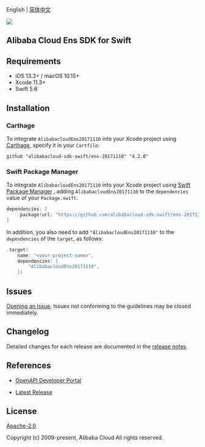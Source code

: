 English | [简体中文](README-CN.md)

![](https://aliyunsdk-pages.alicdn.com/icons/AlibabaCloud.svg)

## Alibaba Cloud Ens SDK for Swift

## Requirements

- iOS 13.3+ / macOS 10.15+
- Xcode 11.3+
- Swift 5.6

## Installation

### Carthage

To integrate `AlibabacloudEns20171110` into your Xcode project using [Carthage](https://github.com/Carthage/Carthage), specify it in your `Cartfile`:

```ogdl
github "alibabacloud-sdk-swift/ens-20171110" "4.2.0"
```

### Swift Package Manager

To integrate `AlibabacloudEns20171110` into your Xcode project using [Swift Package Manager](https://swift.org/package-manager/) , adding `AlibabacloudEns20171110` to the `dependencies` value of your `Package.swift`.

```swift
dependencies: [
    .package(url: "https://github.com/alibabacloud-sdk-swift/ens-20171110.git", from: "4.2.0")
]
```

In addition, you also need to add `"AlibabacloudEns20171110"` to the `dependencies` of the `target`, as follows:

```swift
.target(
    name: "<your-project-name>",
    dependencies: [
        "AlibabacloudEns20171110",
    ])
```

## Issues

[Opening an Issue](https://github.com/alibabacloud-sdk-swift/ens-20171110/issues/new), Issues not conforming to the guidelines may be closed immediately.

## Changelog

Detailed changes for each release are documented in the [release notes](./ChangeLog.txt).

## References

* [OpenAPI Developer Portal](https://next.api.alibabacloud.com/home)
- [Latest Release](https://github.com/alibabacloud-sdk-swift/ens-20171110)

## License

[Apache-2.0](http://www.apache.org/licenses/LICENSE-2.0)

Copyright (c) 2009-present, Alibaba Cloud All rights reserved.
